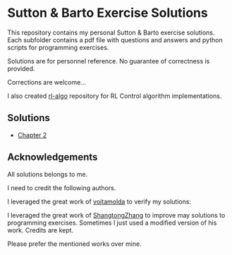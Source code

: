 # Sutton & Barto Exercise Solutions

This repository contains my personal Sutton & Barto exercise solutions. Each subfolder contains a pdf file with questions and answers and python scripts for programming exercises.   

Solutions are for personnel reference. No guarantee of correctness is provided. 

Corrections are welcome...

I also created  [rl-algo](https://github.com/habanoz/rl-algo) repository for RL Control algorithm implementations.

## Solutions

* [Chapter 2](chapter2/exercies2.pdf)



## Acknowledgements

All solutions belongs to me. 

I need to credit the following authors.

I leveraged the great work of [vojtamolda](
https://github.com/vojtamolda/reinforcement-learning-an-introduction) to verify my solutions:


I leveraged the great work of [ShangtongZhang](https://github.com/ShangtongZhang/reinforcement-learning-an-introduction) to improve may solutions to programming exercises. Sometimes I just used a modified version of his work. Credits are kept.

Please prefer the mentioned works over mine. 
